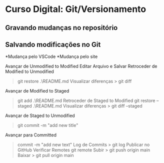 # Curso Digital: Git/Versionamento

## Gravando mudanças no repositório
## Salvando modificações no Git


*Mudança pelo VSCode
*Mudança pelo site

Avançar de Unmodified to Modified 
Editar Arquivo e Salvar
Retroceder de Modified to Unmodified
> git restore .\README.md
	Visualizar diferenças
		> git diff

Avançar de Modified to Staged
> git add .\README.md
Retroceder de Staged to Modified
> git restore –staged .\README.md
	Visualizar diferenças
		> git diff –staged

Avançar de Staged to Unmodified
> git commit -m "add new title"

Avançar para Committed
> commit -m "add new text" 
Log de Commits
	> git log
Publicar no GitHub
Verificar Remotes
> git remote
Subir
	> git push origin main
Baixar
	> git pull origin main
